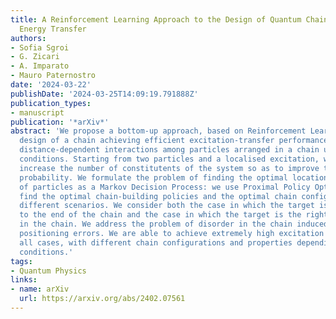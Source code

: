 ```yaml
---
title: A Reinforcement Learning Approach to the Design of Quantum Chains for Optimal
  Energy Transfer
authors:
- Sofia Sgroi
- G. Zicari
- A. Imparato
- Mauro Paternostro
date: '2024-03-22'
publishDate: '2024-03-25T14:09:19.791888Z'
publication_types:
- manuscript
publication: '*arXiv*'
abstract: 'We propose a bottom-up approach, based on Reinforcement Learning, to the
  design of a chain achieving efficient excitation-transfer performances. We assume
  distance-dependent interactions among particles arranged in a chain under tight-binding
  conditions. Starting from two particles and a localised excitation, we gradually
  increase the number of constitutents of the system so as to improve the transfer
  probability. We formulate the problem of finding the optimal locations and numbers
  of particles as a Markov Decision Process: we use Proximal Policy Optimization to
  find the optimal chain-building policies and the optimal chain configurations under
  different scenarios. We consider both the case in which the target is a sink connected
  to the end of the chain and the case in which the target is the right-most particle
  in the chain. We address the problem of disorder in the chain induced by particle
  positioning errors. We are able to achieve extremely high excitation transfer in
  all cases, with different chain configurations and properties depending on the specific
  conditions.'
tags:
- Quantum Physics
links:
- name: arXiv
  url: https://arxiv.org/abs/2402.07561
---
```

